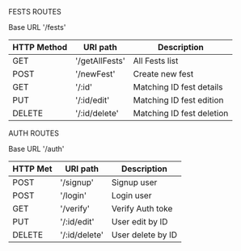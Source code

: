 FESTS ROUTES

Base URL '/fests'

| HTTP Method  | URI path      | Description               |
|--------------|---------------|---------------------------|
| GET          | '/getAllFests'| All Fests list            |
| POST         | '/newFest'    | Create new fest           |
| GET          | '/:id'        | Matching ID fest details  |
| PUT          | '/:id/edit'   | Matching ID fest edition  |
| DELETE       | '/:id/delete' | Matching ID fest deletion |


AUTH ROUTES

Base URL '/auth'

| HTTP Met    | URI path      | Description         |
|-------------|---------------|---------------------|
| POST        | '/signup'     | Signup user         |
| POST        | '/login'      | Login user          |
| GET         | '/verify'     | Verify Auth toke    |
| PUT         | '/:id/edit'   | User edit by ID     |
| DELETE      | '/:id/delete' | User delete by ID   |

